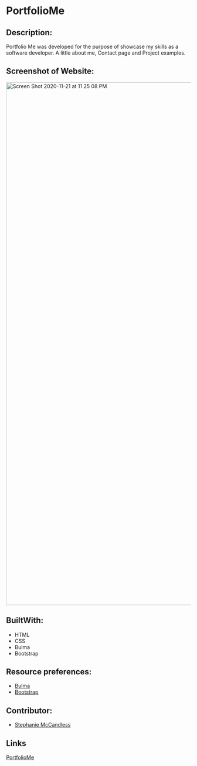 # PortfolioMe

## Description:

Portfolio Me was developed for the purpose of showcase my skills as a software developer. A little about me, Contact page and Project examples.


## Screenshot of Website:
<img width="1424" alt="Screen Shot 2020-11-21 at 11 25 08 PM" src="https://user-images.githubusercontent.com/71304781/99897715-e7080380-2c50-11eb-9333-18ebdc31fa0e.png">


## BuiltWith:

* HTML
* CSS
* Bulma
* Bootstrap

## Resource preferences:
* [Bulma](https://bulma.io/)
* [Bootstrap](https://bootstrap.com//)

## Contributor:
* [Stephanie McCandless](https://github.com/stephimarie )


## Links
[PortfolioMe](https://stephimarie.github.io/PortfolioMe/.)
